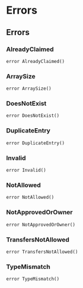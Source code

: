 # Errors











## Errors

### AlreadyClaimed

```solidity
error AlreadyClaimed()
```






### ArraySize

```solidity
error ArraySize()
```






### DoesNotExist

```solidity
error DoesNotExist()
```






### DuplicateEntry

```solidity
error DuplicateEntry()
```






### Invalid

```solidity
error Invalid()
```






### NotAllowed

```solidity
error NotAllowed()
```






### NotApprovedOrOwner

```solidity
error NotApprovedOrOwner()
```






### TransfersNotAllowed

```solidity
error TransfersNotAllowed()
```






### TypeMismatch

```solidity
error TypeMismatch()
```







